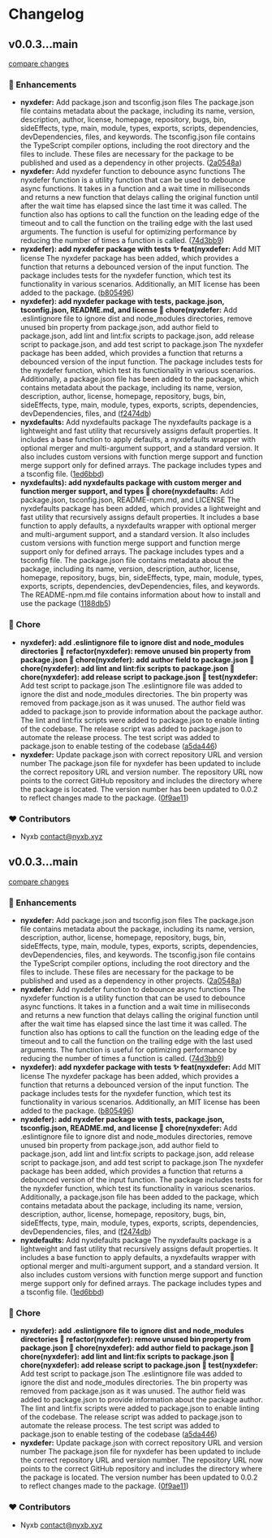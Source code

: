 # Changelog


## v0.0.3...main

[compare changes](https://github.com/nyxblabs/utilities/compare/v0.0.3...main)


### 🚀 Enhancements

  - **nyxdefer:** Add package.json and tsconfig.json files The package.json file contains metadata about the package, including its name, version, description, author, license, homepage, repository, bugs, bin, sideEffects, type, main, module, types, exports, scripts, dependencies, devDependencies, files, and keywords. The tsconfig.json file contains the TypeScript compiler options, including the root directory and the files to include. These files are necessary for the package to be published and used as a dependency in other projects. ([2a0548a](https://github.com/nyxblabs/utilities/commit/2a0548a))
  - **nyxdefer:** Add nyxdefer function to debounce async functions The nyxdefer function is a utility function that can be used to debounce async functions. It takes in a function and a wait time in milliseconds and returns a new function that delays calling the original function until after the wait time has elapsed since the last time it was called. The function also has options to call the function on the leading edge of the timeout and to call the function on the trailing edge with the last used arguments. The function is useful for optimizing performance by reducing the number of times a function is called. ([74d3bb9](https://github.com/nyxblabs/utilities/commit/74d3bb9))
  - **nyxdefer): add nyxdefer package with tests ✨ feat(nyxdefer:** Add MIT license The nyxdefer package has been added, which provides a function that returns a debounced version of the input function. The package includes tests for the nyxdefer function, which test its functionality in various scenarios. Additionally, an MIT license has been added to the package. ([b805496](https://github.com/nyxblabs/utilities/commit/b805496))
  - **nyxdefer): add nyxdefer package with tests, package.json, tsconfig.json, README.md, and license 🏡 chore(nyxdefer:** Add .eslintignore file to ignore dist and node_modules directories, remove unused bin property from package.json, add author field to package.json, add lint and lint:fix scripts to package.json, add release script to package.json, and add test script to package.json The nyxdefer package has been added, which provides a function that returns a debounced version of the input function. The package includes tests for the nyxdefer function, which test its functionality in various scenarios. Additionally, a package.json file has been added to the package, which contains metadata about the package, including its name, version, description, author, license, homepage, repository, bugs, bin, sideEffects, type, main, module, types, exports, scripts, dependencies, devDependencies, files, and ([f2474db](https://github.com/nyxblabs/utilities/commit/f2474db))
  - **nyxdefaults:** Add nyxdefaults package The nyxdefaults package is a lightweight and fast utility that recursively assigns default properties. It includes a base function to apply defaults, a nyxdefaults wrapper with optional merger and multi-argument support, and a standard version. It also includes custom versions with function merge support and function merge support only for defined arrays. The package includes types and a tsconfig file. ([1ed6bbd](https://github.com/nyxblabs/utilities/commit/1ed6bbd))
  - **nyxdefaults): add nyxdefaults package with custom merger and function merger support, and types 🏡 chore(nyxdefaults:** Add package.json, tsconfig.json, README-npm.md, and LICENSE The nyxdefaults package has been added, which provides a lightweight and fast utility that recursively assigns default properties. It includes a base function to apply defaults, a nyxdefaults wrapper with optional merger and multi-argument support, and a standard version. It also includes custom versions with function merge support and function merge support only for defined arrays. The package includes types and a tsconfig file. The package.json file contains metadata about the package, including its name, version, description, author, license, homepage, repository, bugs, bin, sideEffects, type, main, module, types, exports, scripts, dependencies, devDependencies, files, and keywords. The README-npm.md file contains information about how to install and use the package ([1188db5](https://github.com/nyxblabs/utilities/commit/1188db5))

### 🏡 Chore

  - **nyxdefer): add .eslintignore file to ignore dist and node_modules directories 🚚 refactor(nyxdefer): remove unused bin property from package.json 👤 chore(nyxdefer): add author field to package.json 🔧 chore(nyxdefer): add lint and lint:fix scripts to package.json 🚀 chore(nyxdefer): add release script to package.json 🔬 test(nyxdefer:** Add test script to package.json The .eslintignore file was added to ignore the dist and node_modules directories. The bin property was removed from package.json as it was unused. The author field was added to package.json to provide information about the package author. The lint and lint:fix scripts were added to package.json to enable linting of the codebase. The release script was added to package.json to automate the release process. The test script was added to package.json to enable testing of the codebase ([a5da446](https://github.com/nyxblabs/utilities/commit/a5da446))
  - **nyxdefer:** Update package.json with correct repository URL and version number The package.json file for nyxdefer has been updated to include the correct repository URL and version number. The repository URL now points to the correct GitHub repository and includes the directory where the package is located. The version number has been updated to 0.0.2 to reflect changes made to the package. ([0f9ae11](https://github.com/nyxblabs/utilities/commit/0f9ae11))

### ❤️  Contributors

- Nyxb <contact@nyxb.xyz>

## v0.0.3...main

[compare changes](https://github.com/nyxblabs/utilities/compare/v0.0.3...main)


### 🚀 Enhancements

  - **nyxdefer:** Add package.json and tsconfig.json files The package.json file contains metadata about the package, including its name, version, description, author, license, homepage, repository, bugs, bin, sideEffects, type, main, module, types, exports, scripts, dependencies, devDependencies, files, and keywords. The tsconfig.json file contains the TypeScript compiler options, including the root directory and the files to include. These files are necessary for the package to be published and used as a dependency in other projects. ([2a0548a](https://github.com/nyxblabs/utilities/commit/2a0548a))
  - **nyxdefer:** Add nyxdefer function to debounce async functions The nyxdefer function is a utility function that can be used to debounce async functions. It takes in a function and a wait time in milliseconds and returns a new function that delays calling the original function until after the wait time has elapsed since the last time it was called. The function also has options to call the function on the leading edge of the timeout and to call the function on the trailing edge with the last used arguments. The function is useful for optimizing performance by reducing the number of times a function is called. ([74d3bb9](https://github.com/nyxblabs/utilities/commit/74d3bb9))
  - **nyxdefer): add nyxdefer package with tests ✨ feat(nyxdefer:** Add MIT license The nyxdefer package has been added, which provides a function that returns a debounced version of the input function. The package includes tests for the nyxdefer function, which test its functionality in various scenarios. Additionally, an MIT license has been added to the package. ([b805496](https://github.com/nyxblabs/utilities/commit/b805496))
  - **nyxdefer): add nyxdefer package with tests, package.json, tsconfig.json, README.md, and license 🏡 chore(nyxdefer:** Add .eslintignore file to ignore dist and node_modules directories, remove unused bin property from package.json, add author field to package.json, add lint and lint:fix scripts to package.json, add release script to package.json, and add test script to package.json The nyxdefer package has been added, which provides a function that returns a debounced version of the input function. The package includes tests for the nyxdefer function, which test its functionality in various scenarios. Additionally, a package.json file has been added to the package, which contains metadata about the package, including its name, version, description, author, license, homepage, repository, bugs, bin, sideEffects, type, main, module, types, exports, scripts, dependencies, devDependencies, files, and ([f2474db](https://github.com/nyxblabs/utilities/commit/f2474db))
  - **nyxdefaults:** Add nyxdefaults package The nyxdefaults package is a lightweight and fast utility that recursively assigns default properties. It includes a base function to apply defaults, a nyxdefaults wrapper with optional merger and multi-argument support, and a standard version. It also includes custom versions with function merge support and function merge support only for defined arrays. The package includes types and a tsconfig file. ([1ed6bbd](https://github.com/nyxblabs/utilities/commit/1ed6bbd))

### 🏡 Chore

  - **nyxdefer): add .eslintignore file to ignore dist and node_modules directories 🚚 refactor(nyxdefer): remove unused bin property from package.json 👤 chore(nyxdefer): add author field to package.json 🔧 chore(nyxdefer): add lint and lint:fix scripts to package.json 🚀 chore(nyxdefer): add release script to package.json 🔬 test(nyxdefer:** Add test script to package.json The .eslintignore file was added to ignore the dist and node_modules directories. The bin property was removed from package.json as it was unused. The author field was added to package.json to provide information about the package author. The lint and lint:fix scripts were added to package.json to enable linting of the codebase. The release script was added to package.json to automate the release process. The test script was added to package.json to enable testing of the codebase ([a5da446](https://github.com/nyxblabs/utilities/commit/a5da446))
  - **nyxdefer:** Update package.json with correct repository URL and version number The package.json file for nyxdefer has been updated to include the correct repository URL and version number. The repository URL now points to the correct GitHub repository and includes the directory where the package is located. The version number has been updated to 0.0.2 to reflect changes made to the package. ([0f9ae11](https://github.com/nyxblabs/utilities/commit/0f9ae11))

### ❤️  Contributors

- Nyxb <contact@nyxb.xyz>

